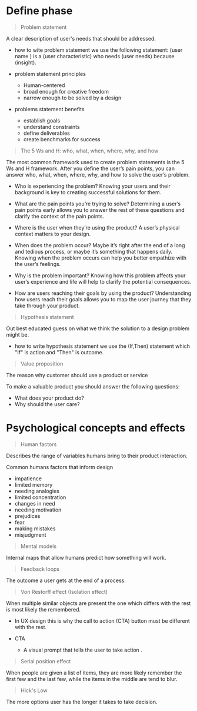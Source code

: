 # Define phase

> Problem statement

 A clear description of user's needs that should be addressed.

- how to wite problem statement
 we use the following statement:
 (user name ) is a (user characteristic) who needs (user needs) because (insight).

- problem statement principles
    - Human-centered
    - broad enough for creative freedom
    - narrow enough to be solved by a design
- problems statement benefits
    - establish goals
    - understand constraints
    - define deliverables
    - create benchmarks for success

> The 5 Ws and H: who, what, when, where, why, and how

The most common framework used to create problem statements is the 5 Ws and H framework. After you define the user’s pain points, you can answer who, what, when, where, why, and how to solve the user’s problem.


- Who is experiencing the problem? Knowing your users and their background is key to creating successful solutions for them.

- What are the pain points you’re trying to solve? Determining a user’s pain points early allows you to answer the rest of these questions and clarify the context of the pain points.

- Where is the user when they’re using the product? A user’s physical context matters to your design.

- When does the problem occur? Maybe it’s right after the end of a long and tedious process, or maybe it’s something that happens daily. Knowing when the problem occurs can help you better empathize with the user’s feelings.

- Why is the problem important? Knowing how this problem affects your user’s experience and life will help to clarify the potential consequences.

- How are users reaching their goals by using the product? Understanding how users reach their goals allows you to map the user journey that they take through your product.

> Hypothesis statement

Out best educated guess on what we think the solution to a design problem might be.

- how to write hypothesis statement
 we use the (If,Then) statement which  "If" is  action and "Then" is outcome.

 > Value proposition

 The reason why customer should use a product or service

To make a valuable product you should answer the following questions:
 - What does your product do?
 - Why should the user care? 


# Psychological concepts and effects

 > Human factors

  Describes the range of variables humans bring to their product interaction.

Common humans factors that inform design
- impatience
- limited memory
- needing analogies
- limited concentration
- changes in need
- needing motivation
- prejudices
- fear 
- making mistakes
- misjudgment

> Mental models

Internal maps that allow humans predict how something will work.

> Feedback loops

The outcome a user gets at the end of a process. 

> Von Restorff effect (Isolation effect)

When multiple similar objects are present the one which differs with the rest is most likely the remembered.

- In UX design this is why the call to action (CTA) button must be different with the rest.

- CTA 
    - A visual prompt that tells the user to take action .

> Serial position effect 
 
 When people are given a list of items, they are more likely remember the first few and the last few, while the items in the middle are tend to blur.

 > Hick's Low
  
The more options user has the longer it takes to take decision.
